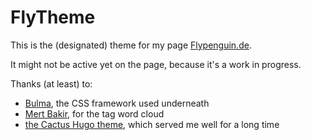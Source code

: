 # FlyTheme

This is the (designated) theme for my page [Flypenguin.de](https://flypenguin.de).

It might not be active yet on the page, because it's a work in progress.

Thanks (at least) to:

- [Bulma](https://bulma.io), the CSS framework used underneath
- [Mert Bakir](https://mertbakir.gitlab.io/about/), for the tag word cloud
- [the Cactus Hugo theme](https://github.com/monkeyWzr/hugo-theme-cactus), which served me well for a long time
